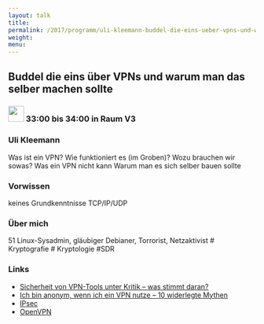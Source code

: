 ```yaml
---
layout: talk
title:
permalink: /2017/programm/uli-kleemann-buddel-die-eins-ueber-vpns-und-warum-man-das-selber-machen-sollte/
weight:
menu:
---
```

## Buddel die eins  über VPNs und warum man das selber machen sollte

### <img height = "32" src="../../../images/lightning.svg"> 33:00 bis 34:00 in Raum V3

### Uli Kleemann

Was ist ein VPN? Wie funktioniert es (im Groben)? Wozu brauchen wir sowas? Was ein VPN nicht kann Warum man es sich selber bauen sollte 

### Vorwissen

keines  Grundkenntnisse TCP/IP/UDP

### Über mich

51 Linux-Sysadmin, gläubiger Debianer, Torrorist, Netzaktivist # Kryptografie # Kryptologie #SDR

### Links

- <a href="https://www.digitalwelt.org/ratgeber/anonym-surfen/vpn-sicherheit" target="_blank">Sicherheit von VPN-Tools unter Kritik – was stimmt daran?</a>
- <a href="https://www.goldenfrog.com/blog/de/myths-about-vpn-logging-and-anonymity" target="_blank">Ich bin anonym, wenn ich ein VPN nutze – 10 widerlegte Mythen</a>
- <a href="https://de.wikipedia.org/wiki/IPsec" target="_blank">IPsec</a>
- <a href="https://de.wikipedia.org/wiki/OpenVPN" target="_blank">OpenVPN</a>